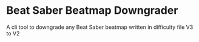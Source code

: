 # Beat Saber Beatmap Downgrader

A cli tool to downgrade any Beat Saber beatmap written in difficulty file V3 to V2    